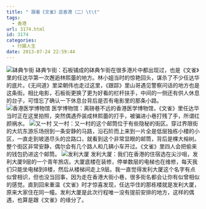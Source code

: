 ```yaml
---
title: " 跟着《文雀》逛香港（二）\t\t"
tags:
  - 香港
url: 3174.html
id: 3174
categories:
  - 行摄人生
date: 2013-07-24 22:59:44
---
```


![砵典乍街](../../../images/2013/07/sparrow_bodianzajie.jpg) 砵典乍街：石板铺成的砵典乍街在很多港片中都出现过，也是《文雀》里的任达华第一次邂逅林熙蕾的地方。林小姐当时的惊艳回头，谋杀了不少任达华的底片。《无间道》里梁朝伟也走过这里，《跟踪》里山哥遇见警察问话的地方也是这条街。相比电影，石板街更换了更为好看的栏杆扶手，中间的一侧还有供人休息的台子，可惜忘了确认一下休息台背后是否有电影里的那条小路。 ![香港医学博物馆](../../../images/2013/07/sparrow_yixue.jpg) 医学博物馆：离磅巷不远的香港医学博物馆，《文雀》里任达华当时正在这里拍照，突然偶遇乔装成林熙蕾的打手，被骗进小巷打残了手，所谓红颜祸水。 ![又一村](../../../images/2013/07/sparrow_youyicun.jpg) 又一村：又一村的这个邮筒位于有些隐秘的街区。穿过界限街的大坑东游乐场拐到一条安静的马路，沿石阶而上来到一片全是低层独栋小楼的小区，一直走到坡道尽头的岔路口，就看到这个非常显眼的邮筒，背后是棵大榕树。整个街区非常安静，偶尔会有几个路人和几辆小车开过。《文雀》里四人会把偷来的钱包扔进这个邮筒。 ![发利大厦](../../../images/2013/07/sparrow_fali.jpg) 发利大厦：我们在香港的住宿选在尖沙咀，发利大厦9层的一个青年旅店。大厦底楼在装修，停单数层的电梯也在维修，每天我们只能坐电梯到8楼，然后从楼梯间走上9层。我一直觉得发利大厦这个名字有点似曾相识，但也没当回事，因为走在香港大街小巷，很多街名都会让你有似曾相似的感觉。直到回来重温《文雀》时才惊喜发现，任达华住的那栋楼就是发利大厦，原来大家住在同一幢。发利大厦是此次行程唯一没有提前安排的地方，这样的偶遇，也算是跟《文雀》的缘分了。